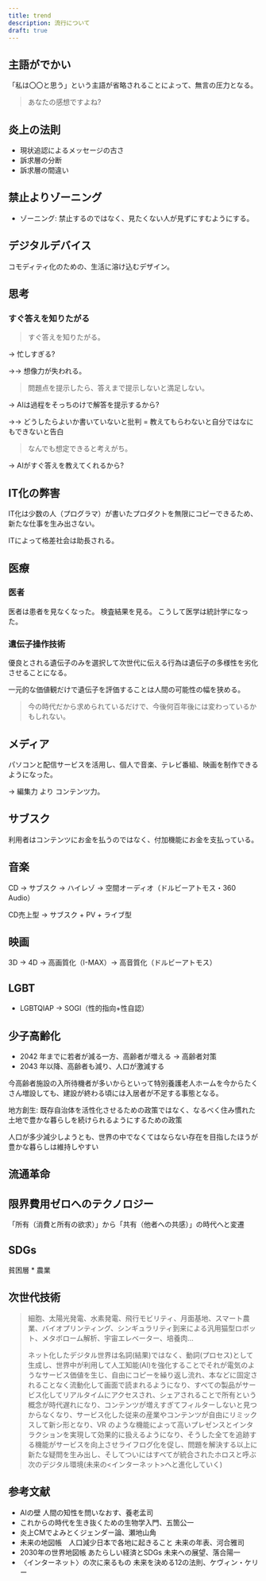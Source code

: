 ```yaml
---
title: trend
description: 流行について
draft: true
---
```


## 主語がでかい

「私は〇〇と思う」という主語が省略されることによって、無言の圧力となる。

> あなたの感想ですよね?

## 炎上の法則

- 現状追認によるメッセージの古さ
- 訴求層の分断
- 訴求層の間違い

## 禁止よりゾーニング

- ゾーニング: 禁止するのではなく、見たくない人が見ずにすむようにする。

## デジタルデバイス

コモディティ化のための、生活に溶け込むデザイン。

## 思考

### すぐ答えを知りたがる

> すぐ答えを知りたがる。

→ 忙しすぎる?

→→ 想像力が失われる。

> 問題点を提示したら、答えまで提示しないと満足しない。

→ AIは過程をそっちのけで解答を提示するから?

→→ どうしたらよいか書いていないと批判 = 教えてもらわないと自分ではなにもできないと告白

> なんでも想定できると考えがち。

→ AIがすぐ答えを教えてくれるから?

## IT化の弊害

IT化は少数の人（プログラマ）が書いたプロダクトを無限にコピーできるため、新たな仕事を生み出さない。

ITによって格差社会は助長される。

## 医療

### 医者

医者は患者を見なくなった。
検査結果を見る。
こうして医学は統計学になった。

### 遺伝子操作技術

優良とされる遺伝子のみを選択して次世代に伝える行為は遺伝子の多様性を劣化させることになる。

一元的な価値観だけで遺伝子を評価することは人間の可能性の幅を狭める。

> 今の時代だから求められているだけで、今後何百年後には変わっているかもしれない。

## メディア

パソコンと配信サービスを活用し、個人で音楽、テレビ番組、映画を制作できるようになった。

→ 編集力 より コンテンツ力。

## サブスク

利用者はコンテンツにお金を払うのではなく、付加機能にお金を支払っている。

## 音楽

CD → サブスク → ハイレゾ → 空間オーディオ（ドルビーアトモス・360 Audio）

CD売上型 → サブスク + PV + ライブ型

## 映画

3D → 4D → 高画質化（I-MAX）→ 高音質化（ドルビーアトモス）

## LGBT

- LGBTQIAP → SOGI（性的指向+性自認）

## 少子高齢化

- 2042 年までに若者が減る一方、高齢者が増える → 高齢者対策
- 2043 年以降、高齢者も減り、人口が激減する

今高齢者施設の入所待機者が多いからといって特別養護老人ホームを今からたくさん増設しても、建設が終わる頃には入居者が不足する事態となる。

地方創生: 既存自治体を活性化させるための政策ではなく、なるべく住み慣れた土地で豊かな暮らしを続けられるようにするための政策

人口が多少減少しようとも、世界の中でなくてはならない存在を目指したほうが豊かな暮らしは維持しやすい

## 流通革命

## 限界費用ゼロへのテクノロジー

「所有（消費と所有の欲求）」から「共有（他者への共感）」の時代へと変遷

## SDGs

貧困層 \* 農業

## 次世代技術

> 細胞、太陽光発電、水素発電、飛行モビリティ、月面基地、スマート農業、バイオプリンティング、シンギュラリティ到来による汎用猫型ロボット、メタボローム解析、宇宙エレベーター、培養肉...
>
> ネット化したデジタル世界は名詞(結果)ではなく、動詞(プロセス)として生成し、世界中が利用して人工知能(AI)を強化することでそれが電気のようなサービス価値を生じ、自由にコピーを繰り返し流れ、本などに固定されることなく流動化して画面で読まれるようになり、すべての製品がサービス化してリアルタイムにアクセスされ、シェアされることで所有という概念が時代遅れになり、コンテンツが増えすぎてフィルターしないと見つからなくなり、サービス化した従来の産業やコンテンツが自由にリミックスして新シ形となり、VR のような機能によって高いプレゼンスとインタラクションを実現して効果的に扱えるようになり、そうした全てを追跡する機能がサービスを向上させライフログ化を促し、問題を解決する以上に新たな疑問を生み出し、そしてついにはすべてが統合されたホロスと呼ぶ次のデジタル環境(未来の<インターネット>へと進化していく)

## 参考文献

- AIの壁 人間の知性を問いなおす、養老孟司
- これからの時代を生き抜くための生物学入門、五箇公一
- 炎上CMでよみとくジェンダー論、瀬地山角
- 未来の地図帳　人口減少日本で各地に起きること 未来の年表、河合雅司
- 2030年の世界地図帳 あたらしい経済とSDGs 未来への展望、落合陽一
- 〈インターネット〉の次に来るもの 未来を決める12の法則、ケヴィン・ケリー
